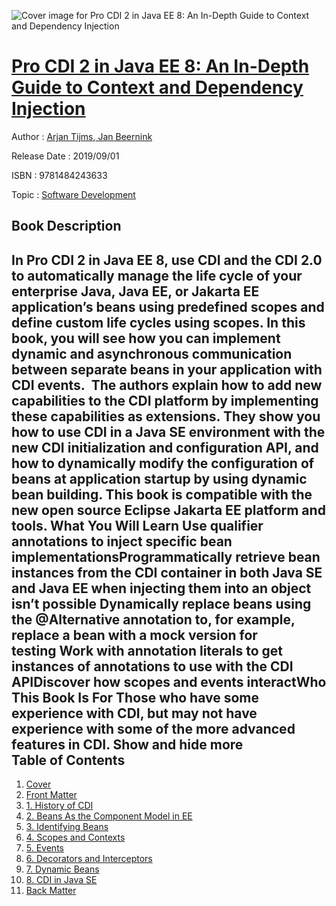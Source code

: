 ![Cover image for Pro CDI 2 in Java EE 8: An In-Depth Guide to Context and Dependency Injection](https://imgdetail.ebookreading.net/cover/cover/20200215/EB9781484243633.jpg)

[Pro CDI 2 in Java EE 8: An In-Depth Guide to Context and Dependency Injection](https://ebookreading.net/view/book/Pro+CDI+2+in+Java+EE+8%3A+An+In-Depth+Guide+to+Context+and+Dependency+Injection-EB9781484243633_1.html "Pro CDI 2 in Java EE 8: An In-Depth Guide to Context and Dependency Injection")
====================================================================================================================

Author : [Arjan Tijms](https://ebookreading.net/search/author/Arjan+Tijms),[ Jan Beernink](https://ebookreading.net/search/author/+Jan+Beernink)

Release Date : 2019/09/01

ISBN : 9781484243633

Topic : [Software Development](https://ebookreading.net/search/category/software-development)

Book Description
-----------------

 In Pro CDI 2 in Java EE 8, use CDI and the CDI 2.0 to automatically manage the life cycle of your enterprise Java, Java EE, or Jakarta EE application’s beans using predefined scopes and define custom life cycles using scopes. In this book, you will see how you can implement dynamic and asynchronous communication between separate beans in your application with CDI events. 
The authors explain how to add new capabilities to the CDI platform by implementing these capabilities as extensions. They show you how to use CDI in a Java SE environment with the new CDI initialization and configuration API, and how to dynamically modify the configuration of beans at application startup by using dynamic bean building.
This book is compatible with the new open source Eclipse Jakarta EE platform and tools.
What You Will Learn
Use qualifier annotations to inject specific bean implementationsProgrammatically retrieve bean instances from the CDI container in both Java SE and Java EE when injecting them into an object isn’t possible Dynamically replace beans using the @Alternative annotation to, for example, replace a bean with a mock version for testing Work with annotation literals to get instances of annotations to use with the CDI APIDiscover how scopes and events interactWho This Book Is For
Those who have some experience with CDI, but may not have experience with some of the more advanced features in CDI.
        Show and hide more                
Table of Contents
-----------------

1. [Cover](https://ebookreading.net/view/book/Pro+CDI+2+in+Java+EE+8%3A+An+In-Depth+Guide+to+Context+and+Dependency+Injection-EB9781484243633_1.html)
1. [Front Matter](https://ebookreading.net/view/book/Pro+CDI+2+in+Java+EE+8%3A+An+In-Depth+Guide+to+Context+and+Dependency+Injection-EB9781484243633_2.html)
1. [1. History of CDI](https://ebookreading.net/view/book/Pro+CDI+2+in+Java+EE+8%3A+An+In-Depth+Guide+to+Context+and+Dependency+Injection-EB9781484243633_3.html)
1. [2. Beans As the Component Model in EE](https://ebookreading.net/view/book/Pro+CDI+2+in+Java+EE+8%3A+An+In-Depth+Guide+to+Context+and+Dependency+Injection-EB9781484243633_4.html)
1. [3. Identifying Beans](https://ebookreading.net/view/book/Pro+CDI+2+in+Java+EE+8%3A+An+In-Depth+Guide+to+Context+and+Dependency+Injection-EB9781484243633_5.html)
1. [4. Scopes and Contexts](https://ebookreading.net/view/book/Pro+CDI+2+in+Java+EE+8%3A+An+In-Depth+Guide+to+Context+and+Dependency+Injection-EB9781484243633_6.html)
1. [5. Events](https://ebookreading.net/view/book/Pro+CDI+2+in+Java+EE+8%3A+An+In-Depth+Guide+to+Context+and+Dependency+Injection-EB9781484243633_7.html)
1. [6. Decorators and Interceptors](https://ebookreading.net/view/book/Pro+CDI+2+in+Java+EE+8%3A+An+In-Depth+Guide+to+Context+and+Dependency+Injection-EB9781484243633_8.html)
1. [7. Dynamic Beans](https://ebookreading.net/view/book/Pro+CDI+2+in+Java+EE+8%3A+An+In-Depth+Guide+to+Context+and+Dependency+Injection-EB9781484243633_9.html)
1. [8. CDI in Java SE](https://ebookreading.net/view/book/Pro+CDI+2+in+Java+EE+8%3A+An+In-Depth+Guide+to+Context+and+Dependency+Injection-EB9781484243633_10.html)
1. [Back Matter](https://ebookreading.net/view/book/Pro+CDI+2+in+Java+EE+8%3A+An+In-Depth+Guide+to+Context+and+Dependency+Injection-EB9781484243633_11.html)
